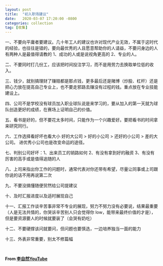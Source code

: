 ```yaml
---
layout: post
title:  "初入职场建议"
date:   2020-03-07 17:20:00 -0800
categories: collection
tag: [收集]
---
```


一、不要向平庸者要建议。几十年工人的建议也许对现代产业无效，不属于这时代的经验，也往往是错的，要向最优秀的人且愿意帮助你的人请益，不要问身边的人
有两种人是最值得请教的 1、成功的人或是说视角更高的 2、专业的人。

二、不要同时打几份工，应该把时间投注学习，而不是用劳力去换取单位低的收入。

三、钱少，就别搞理财了赚赔都是那点钱，更多最后还是赌博（炒股、杠杆）还是把心力放在提高自己专业上，也不要走邪路去赚没有过程的钱。重点放在专业技能建设上。

四、公司不是学校没有球员加入职业球队说是来学习的，要从加入的第一天就为球队创造更好的成绩，在赛场上证明自己的价值。

五、看书是好的，但不要花太多时间，只能作为一个兴趣爱好。要把看书的时间拿来研究同行。

六、工作选择看好坏也看大小
好的大公司 > 好的小公司 > 还好的小公司 > 差的大公司。
进优秀小公司也是改变命运的途径。

七、判别公司好坏：1、出来员工的销路如何 2、有没有拿到好的融资 3、有没有厉害的高手或是值得追随的人

八、上司来指出你工作的问题时，通常代表对你还带有希望，尽量让同事或上司跟你说的话不用再说第二次

九、不要没搞懂随便贸然给公司提建议

十、及时汇报进度以及适时展现自己

十一、汇报工作谈辛苦事非常不专业的展现，努力不努力没有必要说，结果最重要（人是无法共情的，你哭诉辛苦别人只会觉得你 low，能带来最终价值的才是），但是要资源要人的时候就要装了（会哭有奶吃）

十二、不要硬撑该问就要问，但问题也要慎选，一边培养独当一面的能力

十三、外表非常重要，别太不修篇幅

<br/>

**From [李自然YouTube](https://www.youtube.com/watch?v=_JFQEPYmQ9I)**